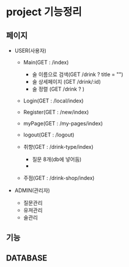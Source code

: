 # project 기능정리

## 페이지
- USER(사용자)
    - Main(GET : /index)
        - 술 이름으로 검색(GET /drink ? title = "")
        - 술 상세페이지 (GET /drink/:id)
        - 술 정렬 (GET /drink ? )
        
    - Login(GET : /local/index)
    - Register(GET : /new/index)
    - myPage(GET : /my-pages/index)
    - logout(GET : /logout)
    - 취향(GET : /drink-type/index)
        - 질문 8개(db에 넣어둠)
        - 
    - 주점(GET : /drink-shop/index)

- ADMIN(관리자)
    - 질문관리
    - 유져관리
    - 술관리


## 기능

## DATABASE